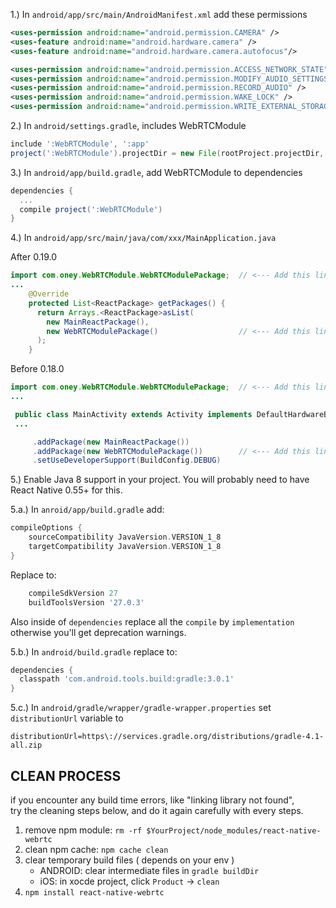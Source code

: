 

1.) In `android/app/src/main/AndroidManifest.xml` add these permissions

```xml
<uses-permission android:name="android.permission.CAMERA" />
<uses-feature android:name="android.hardware.camera" />
<uses-feature android:name="android.hardware.camera.autofocus"/>

<uses-permission android:name="android.permission.ACCESS_NETWORK_STATE"/>
<uses-permission android:name="android.permission.MODIFY_AUDIO_SETTINGS" />
<uses-permission android:name="android.permission.RECORD_AUDIO" />
<uses-permission android:name="android.permission.WAKE_LOCK" />
<uses-permission android:name="android.permission.WRITE_EXTERNAL_STORAGE"/>
```

2.) In `android/settings.gradle`, includes WebRTCModule
```gradle
include ':WebRTCModule', ':app'
project(':WebRTCModule').projectDir = new File(rootProject.projectDir, '../node_modules/react-native-webrtc/android')
```

3.) In `android/app/build.gradle`, add WebRTCModule to dependencies
```gradle
dependencies {
  ...
  compile project(':WebRTCModule')
}

```

4.) In `android/app/src/main/java/com/xxx/MainApplication.java`

After 0.19.0
```java
import com.oney.WebRTCModule.WebRTCModulePackage;  // <--- Add this line
...
    @Override
    protected List<ReactPackage> getPackages() {
      return Arrays.<ReactPackage>asList(
        new MainReactPackage(),
        new WebRTCModulePackage()                  // <--- Add this line
      );
    }
```
Before 0.18.0
```java
import com.oney.WebRTCModule.WebRTCModulePackage;  // <--- Add this line
...

 public class MainActivity extends Activity implements DefaultHardwareBackBtnHandler {
 ...

     .addPackage(new MainReactPackage())
     .addPackage(new WebRTCModulePackage())        // <--- Add this line
     .setUseDeveloperSupport(BuildConfig.DEBUG)
```

5.) Enable Java 8 support in your project. You will probably need to have React Native 0.55+ for this.

5.a.) In `anroid/app/build.gradle` add:
```gradle
compileOptions {
    sourceCompatibility JavaVersion.VERSION_1_8
    targetCompatibility JavaVersion.VERSION_1_8
}
```

Replace to:

```gradle
    compileSdkVersion 27
    buildToolsVersion '27.0.3'
```

Also inside of `dependencies` replace all the `compile` by `implementation` otherwise you'll get deprecation warnings.

5.b.) In `android/build.gradle` replace to:

```gradle
dependencies {
  classpath 'com.android.tools.build:gradle:3.0.1'
}
```

5.c.) In `android/gradle/wrapper/gradle-wrapper.properties` set `distributionUrl` variable to
```
distributionUrl=https\://services.gradle.org/distributions/gradle-4.1-all.zip
```


## CLEAN PROCESS

if you encounter any build time errors, like "linking library not found",  
try the cleaning steps below, and do it again carefully with every steps.

1. remove npm module: `rm -rf $YourProject/node_modules/react-native-webrtc`
2. clean npm cache: `npm cache clean`
3. clear temporary build files ( depends on your env )
    * ANDROID: clear intermediate files in `gradle buildDir`
    * iOS: in xocde project, click `Product` -> `clean`
4. `npm install react-native-webrtc`
